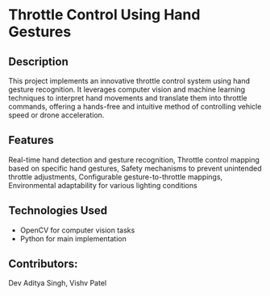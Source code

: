 # Throttle Control Using Hand Gestures
## Description
This project implements an innovative throttle control system using hand gesture recognition. It leverages computer vision and machine learning techniques to interpret hand movements and translate them into throttle commands, offering a hands-free and intuitive method of controlling vehicle speed or drone acceleration.
## Features
Real-time hand detection and gesture recognition,
Throttle control mapping based on specific hand gestures,
Safety mechanisms to prevent unintended throttle adjustments,
Configurable gesture-to-throttle mappings,
Environmental adaptability for various lighting conditions
## Technologies Used
- OpenCV for computer vision tasks<br>
- Python for main implementation<br>

## Contributors:
Dev Aditya Singh, Vishv Patel
